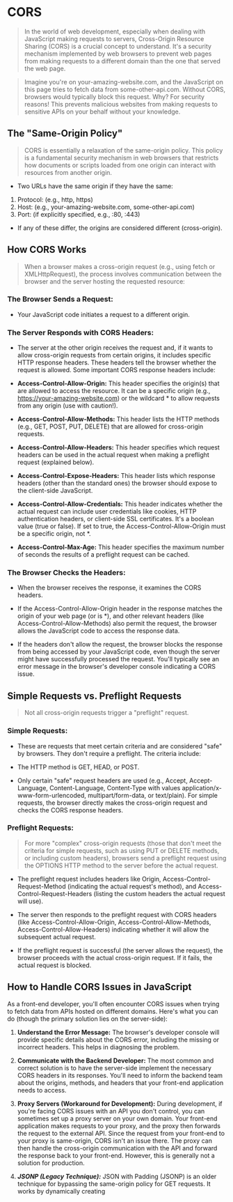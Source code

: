 # CORS

> In the world of web development, especially when dealing with JavaScript making requests to servers, Cross-Origin Resource Sharing (CORS) is a crucial concept to understand. It's a security mechanism implemented by web browsers to prevent web pages from making requests to a different domain than the one that served the web page.

> Imagine you're on your-amazing-website.com, and the JavaScript on this page tries to fetch data from some-other-api.com. Without CORS, browsers would typically block this request. Why? For security reasons! This prevents malicious websites from making requests to sensitive APIs on your behalf without your knowledge.

## The "Same-Origin Policy"

> CORS is essentially a relaxation of the same-origin policy. This policy is a fundamental security mechanism in web browsers that restricts how documents or scripts loaded from one origin can interact with resources from another origin.

- Two URLs have the same origin if they have the same:

1. Protocol: (e.g., http, https)
2. Host: (e.g., your-amazing-website.com, some-other-api.com)
3. Port: (if explicitly specified, e.g., :80, :443)

- If any of these differ, the origins are considered different (cross-origin).

## How CORS Works

> When a browser makes a cross-origin request (e.g., using fetch or XMLHttpRequest), the process involves communication between the browser and the server hosting the requested resource:

### **The Browser Sends a Request:**

- Your JavaScript code initiates a request to a different origin.

### **The Server Responds with CORS Headers:**

- The server at the other origin receives the request and, if it wants to allow cross-origin requests from certain origins, it includes specific HTTP response headers. These headers tell the browser whether the request is allowed. Some important CORS response headers include:

- **Access-Control-Allow-Origin:** This header specifies the origin(s) that are allowed to access the resource. It can be a specific origin (e.g., https://your-amazing-website.com) or the wildcard \* to allow requests from any origin (use with caution!).

- **Access-Control-Allow-Methods:** This header lists the HTTP methods (e.g., GET, POST, PUT, DELETE) that are allowed for cross-origin requests.

- **Access-Control-Allow-Headers:** This header specifies which request headers can be used in the actual request when making a preflight request (explained below).

- **Access-Control-Expose-Headers:** This header lists which response headers (other than the standard ones) the browser should expose to the client-side JavaScript.

- **Access-Control-Allow-Credentials:** This header indicates whether the actual request can include user credentials like cookies, HTTP authentication headers, or client-side SSL certificates. It's a boolean value (true or false). If set to true, the Access-Control-Allow-Origin must be a specific origin, not \*.

- **Access-Control-Max-Age:** This header specifies the maximum number of seconds the results of a preflight request can be cached.

### **The Browser Checks the Headers:**

- When the browser receives the response, it examines the CORS headers.

- If the Access-Control-Allow-Origin header in the response matches the origin of your web page (or is \*), and other relevant headers (like Access-Control-Allow-Methods) also permit the request, the browser allows the JavaScript code to access the response data.

- If the headers don't allow the request, the browser blocks the response from being accessed by your JavaScript code, even though the server might have successfully processed the request. You'll typically see an error message in the browser's developer console indicating a CORS issue.

## Simple Requests vs. Preflight Requests

> Not all cross-origin requests trigger a "preflight" request.

### Simple Requests:

- These are requests that meet certain criteria and are considered "safe" by browsers. They don't require a preflight. The criteria include:

- The HTTP method is GET, HEAD, or POST.
- Only certain "safe" request headers are used (e.g., Accept, Accept-Language, Content-Language, Content-Type with values application/x-www-form-urlencoded, multipart/form-data, or text/plain).
  For simple requests, the browser directly makes the cross-origin request and checks the CORS response headers.

### **Preflight Requests:**

> For more "complex" cross-origin requests (those that don't meet the criteria for simple requests, such as using PUT or DELETE methods, or including custom headers), browsers send a preflight request using the OPTIONS HTTP method to the server before the actual request.

- The preflight request includes headers like Origin, Access-Control-Request-Method (indicating the actual request's method), and Access-Control-Request-Headers (listing the custom headers the actual request will use).

- The server then responds to the preflight request with CORS headers (like Access-Control-Allow-Origin, Access-Control-Allow-Methods, Access-Control-Allow-Headers) indicating whether it will allow the subsequent actual request.

- If the preflight request is successful (the server allows the request), the browser proceeds with the actual cross-origin request. If it fails, the actual request is blocked.

## How to Handle CORS Issues in JavaScript

As a front-end developer, you'll often encounter CORS issues when trying to fetch data from APIs hosted on different domains. Here's what you can do (though the primary solution lies on the server-side):

1. **Understand the Error Message:** The browser's developer console will provide specific details about the CORS error, including the missing or incorrect headers. This helps in diagnosing the problem.

2. **Communicate with the Backend Developer:** The most common and correct solution is to have the server-side implement the necessary CORS headers in its responses. You'll need to inform the backend team about the origins, methods, and headers that your front-end application needs to access.

3. **Proxy Servers (Workaround for Development):** During development, if you're facing CORS issues with an API you don't control, you can sometimes set up a proxy server on your own domain. Your front-end application makes requests to your proxy, and the proxy then forwards the request to the external API. Since the request from your front-end to your proxy is same-origin, CORS isn't an issue there. The proxy can then handle the cross-origin communication with the API and forward the response back to your front-end. However, this is generally not a solution for production.

4. **_JSONP (Legacy Technique):_** JSON with Padding (JSONP) is an older technique for bypassing the same-origin policy for GET requests. It works by dynamically creating <script> tags to request data from a different domain. The server wraps the JSON data in a callback function specified in the request. However, JSONP has limitations (only supports GET requests and can have security implications) and is generally not recommended over proper CORS configuration.

## Summary

> CORS is a vital security feature in web browsers that controls cross-origin requests. When your JavaScript code tries to fetch resources from a different domain, the browser checks for specific CORS headers in the server's response. If these headers don't permit the request, the browser blocks access to the response data. The primary solution for CORS issues is to configure the server-side to include the appropriate `Access-Control-\* headers.` Understanding CORS is essential for building web applications that interact with APIs from different origins.
